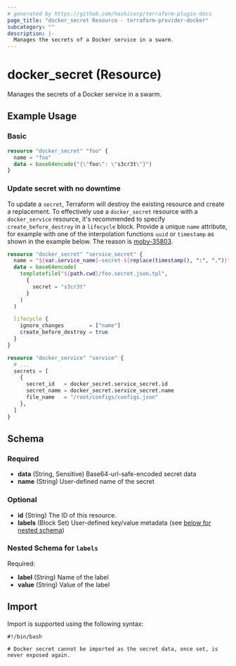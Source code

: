 ```yaml
---
# generated by https://github.com/hashicorp/terraform-plugin-docs
page_title: "docker_secret Resource - terraform-provider-docker"
subcategory: ""
description: |-
  Manages the secrets of a Docker service in a swarm.
---
```

<!-- Bug: Type and Name are switched -->
# docker_secret (Resource)

Manages the secrets of a Docker service in a swarm.

## Example Usage

### Basic

```terraform
resource "docker_secret" "foo" {
  name = "foo"
  data = base64encode("{\"foo\": \"s3cr3t\"}")
}
```

### Update secret with no downtime
To update a `secret`, Terraform will destroy the existing resource and create a replacement.
To effectively use a `docker_secret` resource with a `docker_service` resource,
it's recommended to specify `create_before_destroy` in a `lifecycle` block. Provide a unique `name` attribute, for example
with one of the interpolation functions `uuid` or `timestamp` as shown
in the example below. The reason is [moby-35803](https://github.com/moby/moby/issues/35803).

```terraform
resource "docker_secret" "service_secret" {
  name = "${var.service_name}-secret-${replace(timestamp(), ":", ".")}"
  data = base64encode(
    templatefile("${path.cwd}/foo.secret.json.tpl",
      {
        secret = "s3cr3t"
      }
    )
  )

  lifecycle {
    ignore_changes        = ["name"]
    create_before_destroy = true
  }
}

resource "docker_service" "service" {
  # ...
  secrets = [
    {
      secret_id   = docker_secret.service_secret.id
      secret_name = docker_secret.service_secret.name
      file_name   = "/root/configs/configs.json"
    },
  ]
}
```

<!-- schema generated by tfplugindocs -->
## Schema

### Required

- **data** (String, Sensitive) Base64-url-safe-encoded secret data
- **name** (String) User-defined name of the secret

### Optional

- **id** (String) The ID of this resource.
- **labels** (Block Set) User-defined key/value metadata (see [below for nested schema](#nestedblock--labels))

<a id="nestedblock--labels"></a>
### Nested Schema for `labels`

Required:

- **label** (String) Name of the label
- **value** (String) Value of the label

## Import

Import is supported using the following syntax:

```shell
#!/bin/bash

# Docker secret cannot be imported as the secret data, once set, is never exposed again.
```

